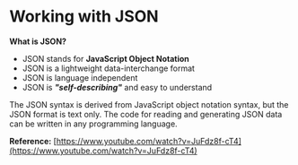 # Working with JSON

**What is JSON?**

- JSON stands for **JavaScript Object Notation**
- JSON is a lightweight data-interchange format
- JSON is language independent
- JSON is ***"self-describing"*** and easy to understand

The JSON syntax is derived from JavaScript object notation syntax, but the JSON format is text only. The code for reading and generating JSON data can be written in any programming language.

**Reference:**
[https://www.youtube.com/watch?v=JuFdz8f-cT4](https://www.youtube.com/watch?v=JuFdz8f-cT4)